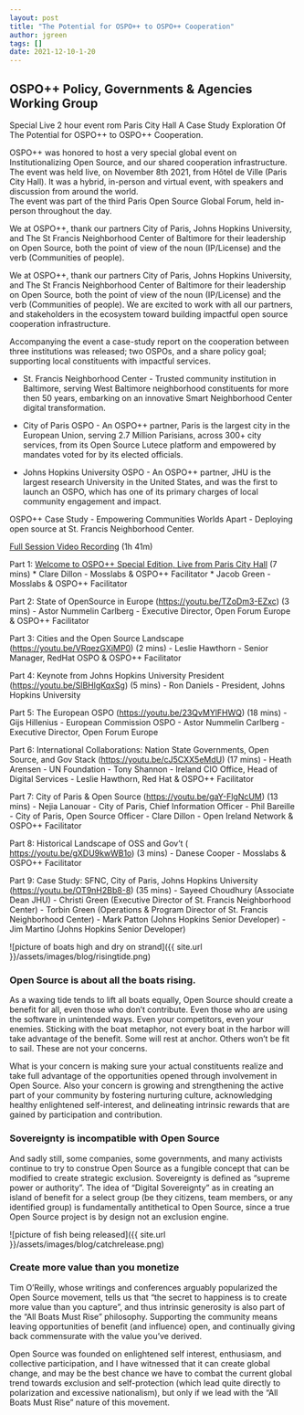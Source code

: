 ```yaml
---
layout: post
title: "The Potential for OSPO++ to OSPO++ Cooperation"
author: jgreen
tags: []
date: 2021-12-10-1-20
---
```


## OSPO++ Policy, Governments & Agencies Working Group 
Special Live 2 hour event rom Paris City Hall
A Case Study Exploration Of The Potential for OSPO++ to OSPO++ Cooperation.

OSPO++ was honored to host a very special global event on Institutionalizing Open Source, and our shared cooperation infrastructure.
The event was held live, on November 8th 2021, from Hôtel de Ville (Paris City Hall).
It was a hybrid, in-person and virtual event, with speakers and discussion from around the world.  
The event was part of the third Paris Open Source Global Forum, held in-person throughout the day.

We at OSPO++, thank our partners City of Paris, Johns Hopkins University, and The St Francis Neighborhood Center of Baltimore for their leadership on Open Source, both the point of view of the noun (IP/License) and the verb (Communities of people).

We at OSPO++, thank our partners City of Paris, Johns Hopkins University, and The St Francis Neighborhood Center of Baltimore for their leadership on Open Source, both the point of view of the noun (IP/License) and the verb (Communities of people).
We are excited to work with all our partners, and stakeholders in the ecosystem toward building impactful open source cooperation infrastructure. 

Accompanying the event a case-study report on the cooperation between three institutions was released; two OSPOs, and a share policy goal; supporting local constituents with impactful services.

- St. Francis Neighborhood Center - Trusted community institution in Baltimore, serving West Baltimore neighborhood constituents for more then 50 years, embarking on an innovative Smart Neighborhood Center digital transformation.

- City of Paris OSPO - An OSPO++ partner, Paris is the largest city in the European Union, serving 2.7 Million Parisians, across 300+ city services, from its Open Source Lutece platform and empowered by mandates  voted for by its elected officials.

- Johns Hopkins University OSPO - An OSPO++ partner, JHU is the largest research University in the United States, and was the first to launch an OSPO, which has one of its primary charges of local community engagement and impact.

OSPO++ Case Study -  Empowering Communities Worlds Apart - Deploying open source at St. Francis Neighborhood Center. 

[Full Session Video Recording](https://youtu.be/oGtCEPy2_-Y) (1h 41m)

Part 1:  [Welcome to OSPO++ Special Edition, Live from Paris City Hall](https://youtu.be/eP9c4ogMAXI) (7 mins)
		* Clare Dillon - Mosslabs & OSPO++ Facilitator 
		* Jacob Green - Mosslabs & OSPO++ Facilitator 

Part 2:  State of OpenSource in Europe (https://youtu.be/TZoDm3-EZxc) (3 mins)
		- Astor Nummelin Carlberg - Executive Director, Open Forum Europe & OSPO++ Facilitator 
		
Part 3:  Cities and the Open Source Landscape (https://youtu.be/VRqezGXjMP0) (2 mins)
		- Leslie Hawthorn - Senior Manager, RedHat OSPO & OSPO++ Facilitator 
		
Part 4:  Keynote from Johns Hopkins University President (https://youtu.be/SlBHlgKqxSg) (5 mins)
		- Ron Daniels - President, Johns Hopkins University
		
Part 5:  The European OSPO (https://youtu.be/23QvMYlFHWQ) (18 mins)
		- Gijs Hillenius - European Commission OSPO
		- Astor Nummelin Carlberg - Executive Director, Open Forum Europe

Part 6:    International Collaborations:  Nation State Governments, Open Source, and Gov Stack (https://youtu.be/cJ5CXX5eMdU) (17 mins)
		- Heath Arensen - UN Foundation
		- Tony Shannon - Ireland CIO Office, Head of Digital Services 
    - Leslie Hawthorn, Red Hat & OSPO++ Facilitator 

Part 7:  City of Paris & Open Source (https://youtu.be/gaY-FlgNcUM) (13 mins)
		- Nejia Lanouar - City of Paris, Chief Information Officer
		- Phil Bareille - City of Paris, Open Source Officer
		- Clare Dillon - Open Ireland Network & OSPO++ Facilitator

Part 8:  Historical Landscape of  OSS and Gov’t  (	https://youtu.be/gXDU9kwWB1o) (3 mins)
		- Danese Cooper - Mosslabs & OSPO++ Facilitator 
	
Part 9:   Case Study:  SFNC, City of Paris, Johns Hopkins University (https://youtu.be/OT9nH2Bb8-8) (35 mins)
		- Sayeed Choudhury (Associate Dean JHU) 
		- Christi Green (Executive Director of St. Francis Neighborhood Center)
		- Torbin Green (Operations & Program Director of St. Francis Neighborhood Center)
    - Mark Patton (Johns Hopkins Senior Developer) 
		- Jim Martino (Johns Hopkins Senior Developer) 


![picture of boats high and dry on strand]({{ site.url }}/assets/images/blog/risingtide.png)

### Open Source is about all the boats rising.


As a waxing tide tends to lift all boats equally, Open Source should create a benefit for all, even those who don’t contribute. Even those who are using the software in unintended ways. Even your competitors, even your enemies. Sticking with the boat metaphor, not every boat in the harbor will take advantage of the benefit. Some will rest at anchor. Others won’t be fit to sail. These are not your concerns.


What is your concern is making sure your actual constituents realize and take full advantage of the opportunities opened through involvement in Open Source. Also your concern is growing and strengthening the active part of your community by fostering nurturing culture, acknowledging healthy enlightened self-interest, and delineating intrinsic rewards that are gained by participation and contribution.

### Sovereignty is incompatible with Open Source


And sadly still, some companies, some governments, and many activists continue to try to construe Open Source as a fungible concept that can be modified to create strategic exclusion. Sovereignty is defined as “supreme power or authority”. The idea of “Digital Sovereignty” as in creating an island of benefit for a select group (be they citizens, team members, or any identified group) is fundamentally antithetical to Open Source, since a true Open Source project is by design not an exclusion engine.

![picture of fish being released]({{ site.url }}/assets/images/blog/catchrelease.png)


### Create more value than you monetize

Tim O’Reilly, whose writings and conferences arguably popularized the Open Source movement, tells us that “the secret to happiness is to create more value than you capture”, and thus intrinsic generosity is also part of the “All Boats Must Rise” philosophy. Supporting the community means leaving opportunities of benefit (and influence) open, and continually giving back commensurate with the value you’ve derived.

Open Source was founded on enlightened self interest, enthusiasm, and collective participation, and I have witnessed that it can create global change, and may be the best chance we have to combat the current global trend towards exclusion and self-protection (which lead quite directly to polarization and excessive nationalism), but only if we lead with the “All Boats Must Rise” nature of this movement.
